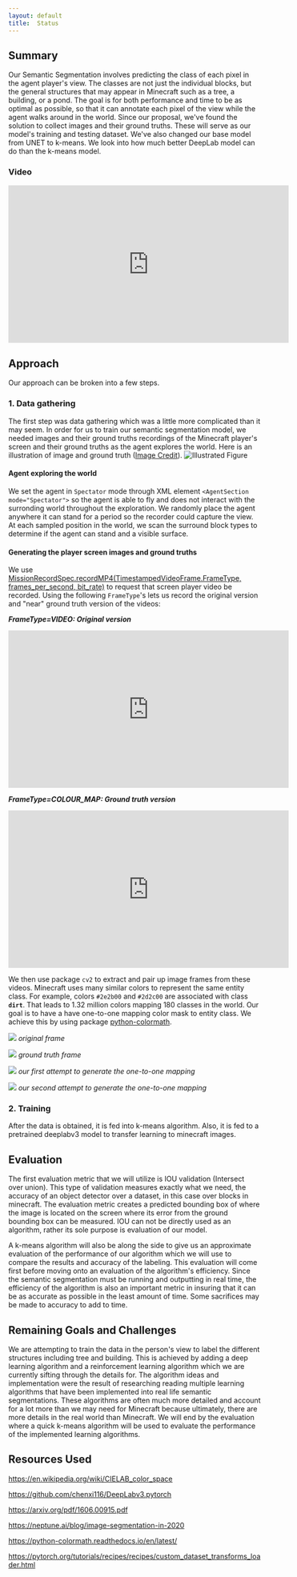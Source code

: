 ```yaml
---
layout: default
title:  Status
---
```


## Summary
Our Semantic Segmentation involves predicting the class of each pixel in the agent player's view. The classes are not just the individual blocks, but the general structures that may appear in Minecraft such as a tree, a building, or a pond. The goal is for both performance and time to be as optimal as possible, so that it can annotate each pixel of the view while the agent walks around in the world. Since our proposal, we've found the solution to collect images and their ground truths. These will serve as our model's training and testing dataset. We've also changed our base model from UNET to k-means. We look into how much better DeepLab model can do than the k-means model.

### Video
<iframe width="560" height="315" src="https://www.youtube.com/embed/5qap5aO4i9A" frameborder="0" allow="accelerometer; autoplay; encrypted-media; gyroscope; picture-in-picture" allowfullscreen></iframe>


## Approach
Our approach can be broken into a few steps.
###  1.   Data gathering
The first step was data gathering which was a little more complicated than it
may seem. In order for us to train our semantic segmentation model, we needed images and their ground truths recordings of the Minecraft player's screen and their ground truths as the agent explores the world. Here is an illustration of image and ground truth ([Image Credit](https://arxiv.org/abs/1611.09326)).
![Illustrated Figure](https://www.jeremyjordan.me/content/images/2018/05/Screen-Shot-2018-05-21-at-10.44.23-PM.png)

####   Agent exploring the world
We set the agent in `Spectator` mode through XML element `<AgentSection mode="Spectator">` so the agent is able to fly and does not interact with the surronding world throughout the exploration. We randomly place the agent anywhere it can stand for a period so the recorder could capture the view. At each sampled position in the world, we scan the surround block types to determine if the agent can stand and a visible surface.

####   Generating the player screen images and ground truths
We use [MissionRecordSpec.recordMP4(TimestampedVideoFrame.FrameType, frames_per_second, bit_rate)](https://microsoft.github.io/malmo/0.30.0/Documentation/structmalmo_1_1_mission_record_spec.html#abb9a25b0709327867295d2ce21d8b086) to request that screen player video be recorded. Using the following `FrameType`'s lets us record the original version and "near" ground truth version of the videos:

***FrameType=VIDEO: Original version***
<iframe width="560" height="315" src="https://www.youtube.com/embed/hgak0LM6nwE" frameborder="0" allow="accelerometer; autoplay; encrypted-media; gyroscope; picture-in-picture" allowfullscreen></iframe>

 
***FrameType=COLOUR_MAP: Ground truth version***
<iframe width="560" height="315" src="https://www.youtube.com/embed/DWryONNKgQ0" frameborder="0" allow="accelerometer; autoplay; encrypted-media; gyroscope; picture-in-picture" allowfullscreen></iframe>

We then use package `cv2` to extract and pair up image frames from these videos. Minecraft uses many similar colors to represent the same entity class. For example, colors `#2e2b00` and `#2d2c00` are associated with class **`dirt`**. That leads to 1.32 million colors mapping 180 classes in the world. Our goal is to have a have one-to-one mapping color mask to entity class. We achieve this by using package [python-colormath](https://python-colormath.readthedocs.io/en/latest/color_objects.html). 


![](./images/original.png)
*original frame*


![](./images/colormap.png)
*ground truth frame*


![](./images/first_attempt.png)
*our first attempt to generate the one-to-one mapping*


![](./images/second_attempt.png)
*our second attempt to generate the one-to-one mapping*


###   2.   Training
After the data is obtained, it is fed into k-means algorithm. Also, it is fed to a pretrained deeplabv3 model to transfer learning to minecraft images.


## Evaluation

The first evaluation metric that we will utilize is IOU validation (Intersect over union). This type of validation measures
exactly what we need, the accuracy of an object detector over a dataset, in this case over blocks in minecraft. The evaluation
metric creates a predicted bounding box of where the image is located on the screen where its error from the ground bounding
box can be measured. IOU can not be directly used as an algorithm, rather its sole purpose is evaluation of our model. 

A k-means algorithm will also be along the side to give us an approximate evaluation of the performance of our algorithm 
which we will use to compare the results and accuracy of the labeling. This evaluation will come first before moving onto
an evaluation of the algorithm's efficiency. Since the semantic segmentation must be running and outputting in real time,
the efficiency of the algorithm is also an important metric in insuring that it can be as accurate as possible in the least
amount of time. Some sacrifices may be made to accuracy to add to time.


## Remaining Goals and Challenges

We are attempting to train the data in the person's view to label the different structures including tree and building. This is achieved by adding a deep learning algorithm and a reinforcement learning algorithm which we are currently sifting through the details for. The algorithm ideas and implementation were the result of researching reading multiple learning algorithms that have been implemented into real life semantic segmentations. These algorithms are often much more detailed and account for a lot
more than we may need for Minecraft because ultimately, there are more details in the real world than Minecraft. We will end by the evaluation where a quick k-means algorithm will be used to evaluate the performance of the implemented learning algorithms.

## Resources Used

https://en.wikipedia.org/wiki/CIELAB_color_space

https://github.com/chenxi116/DeepLabv3.pytorch

https://arxiv.org/pdf/1606.00915.pdf

https://neptune.ai/blog/image-segmentation-in-2020

https://python-colormath.readthedocs.io/en/latest/

https://pytorch.org/tutorials/recipes/recipes/custom_dataset_transforms_loader.html


